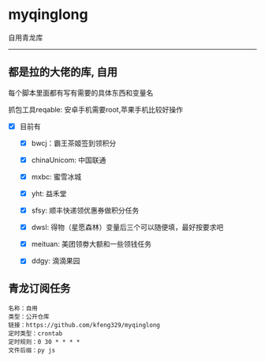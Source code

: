 # myqinglong
自用青龙库

---
都是拉的大佬的库, 自用
---

每个脚本里面都有写有需要的具体东西和变量名

抓包工具reqable: 安卓手机需要root,苹果手机比较好操作

- [x] 目前有

  - [x] bwcj：霸王茶姬签到领积分
  - [x] chinaUnicom: 中国联通
  - [x] mxbc: 蜜雪冰城
  - [x] yht: 益禾堂
  - [x] sfsy: 顺丰快递领优惠券做积分任务
  - [x] dwsl: 得物（星愿森林）变量后三个可以随便填，最好按要求吧
  - [x] meituan: 美团领劵大额和一些领钱任务
  - [x] ddgy: 滴滴果园
  


## 青龙订阅任务
```
名称：自用
类型：公开仓库
链接：https://github.com/kfeng329/myqinglong
定时类型：crontab
定时规则：0 30 * * * *
文件后缀：py js
```
